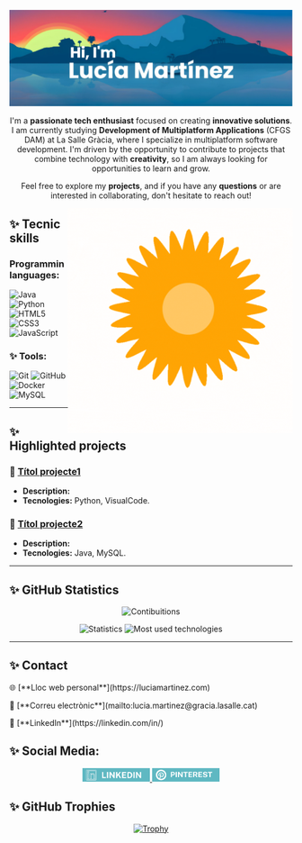 [![MasterHead](https://github.com/lucia-M-G/lucia-M-G/blob/main/assets/banner.png)](https://github.com/lucia-M-G)

<p align="center">
  I'm a <strong>passionate tech enthusiast</strong> focused on creating <strong>innovative solutions</strong>. I am currently studying <strong>Development of Multiplatform Applications</strong> (CFGS DAM) at La Salle Gràcia, where I specialize in multiplatform software development. I'm driven by the opportunity to contribute to projects that combine technology with <strong>creativity</strong>, so I am always looking for opportunities to learn and grow.
</p>
<p align="center">
Feel free to explore my <strong>projects</strong>, and if you have any <strong>questions</strong> or are interested in collaborating, don't hesitate to reach out!
</p>

<img align="right" alt="GIF" src="https://github.com/lucia-M-G/lucia-M-G/blob/main/assets/sun.gif" width="400"/>

## ✨ Tecnic skills
### Programmin languages:
![Java](https://img.shields.io/badge/Java-%23ED8B00.svg?style=for-the-badge&logo=java&logoColor=white)
![Python](https://img.shields.io/badge/Python-%233776AB.svg?style=for-the-badge&logo=python&logoColor=white)
![HTML5](https://img.shields.io/badge/HTML5-%23E34F26.svg?style=for-the-badge&logo=html5&logoColor=white)
![CSS3](https://img.shields.io/badge/CSS3-%231572B6.svg?style=for-the-badge&logo=css3&logoColor=white)
![JavaScript](https://img.shields.io/badge/JavaScript-%23F7DF1E.svg?style=for-the-badge&logo=javascript&logoColor=black)

### ✨ Tools:
![Git](https://img.shields.io/badge/Git-%23F05032.svg?style=for-the-badge&logo=git&logoColor=white)
![GitHub](https://img.shields.io/badge/GitHub-%23181717.svg?style=for-the-badge&logo=github&logoColor=white)
![Docker](https://img.shields.io/badge/Docker-%232496ED.svg?style=for-the-badge&logo=docker&logoColor=white)
![MySQL](https://img.shields.io/badge/MySQL-%2300f.svg?style=for-the-badge&logo=mysql&logoColor=white)

---

## ✨ Highlighted projects
### 🔷 [Títol projecte1](https://github.com/luciaMartinez/urlprojecte1)
- **Description:**
- **Tecnologies:** Python, VisualCode.

### 🔶 [Títol projecte2](https://github.com/luciaMartinez/urlprojecte2)
- **Description:** 
- **Tecnologies:** Java, MySQL.  

---

## ✨ **GitHub Statistics**
<p align="center">
  <img alt="Contibuitions" src="https://ghchart.rshah.org/FF5733/lucia-m-g" width="600"/>
</p>
<p align="center">
  <img alt="Statistics" src="https://github-readme-stats.vercel.app/api?username=lucia-m-g&show_icons=true&theme=radical" width="400"/>
  <img alt="Most used technologies" src="https://github-readme-stats.vercel.app/api/top-langs/?username=lucia-m-g&layout=compact&theme=radical" width="400"/>
</p>

---

## ✨ Contact
<p align="center">
  <p>🌐 [**Lloc web personal**](https://luciamartinez.com)</p>  
  <p>📧 [**Correu electrònic**](mailto:lucia.martinez@gracia.lasalle.cat)</p>  
  <p>💼 [**LinkedIn**](https://linkedin.com/in/)</p>  
</p>

## ✨ Social Media:
<p align="center">
  <a href="https://linkedin.com/in/LucíaMartínezGutiérrez">
    <img src="https://github.com/lucia-M-G/lucia-M-G/blob/main/assets/Linkedin.png" alt="LinkedIn" width="120" />
  </a>
  <a href="https://pinterest.com/LuMaGuu">
    <img src="https://github.com/lucia-M-G/lucia-M-G/blob/main/assets/Pinterest.png" alt="Pinterest" width="120" />
  </a>
</p>

## ✨ GitHub Trophies
<p align="center">
  <a href="https://github-profile-trophy.vercel.app/?username=lucia-M-G&theme=buddhism&margin-w=10">
    <img src="https://github-profile-trophy.vercel.app/?username=lucia-M-G&theme=buddhism&margin-w=10" alt="Trophy" />
  </a>
</p>
